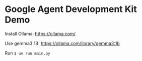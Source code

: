 # Google Agent Development Kit Demo

Install Ollama: https://ollama.com/

Use gemma3 1B: https://ollama.com/library/gemma3:1b

Run `$ uv run main.py`